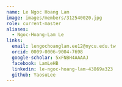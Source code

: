 ```yaml
---
name: Le Ngoc Hoang Lam 
image: images/members/312540020.jpg 
role: current-master
aliases:
  - Ngoc-Hoang-Lam Le
links:
  email: lengochoanglam.ee12@nycu.edu.tw
  orcid: 0009-0006-9004-7698
  google-scholar: 5xFNBH4AAAAJ
  facebook: LamLeHB
  linkedin: le-ngoc-hoang-lam-43869a323
  github: YaosuLee
---
```

